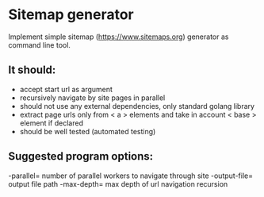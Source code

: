 # Sitemap generator

Implement simple sitemap (https://www.sitemaps.org) generator as command line tool.

## It should:
- accept start url as argument
- recursively navigate by site pages in parallel 
- should not use any external dependencies, only standard golang library
- extract page urls only from < a > elements and take in account < base > element if declared
- should be well tested (automated testing)

## Suggested program options:
-parallel=  			number of parallel workers to navigate through site
-output-file= 			output file path
-max-depth= 			max depth of url navigation recursion
